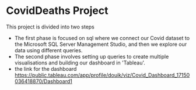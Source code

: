 # CovidDeaths Project

This project is divided into two steps
- The first phase is focused on sql where we connect our Covid dataset to the Microsoft SQL Server Management Studio, and then we explore our data using different queries.  
- The second phase involves setting up queries to create multiple visualisations and building our dashboard in 'Tableau'.
- the link for the dashboard 
https://public.tableau.com/app/profile/douik/viz/Covid_Dashboard_17150036418870/Dashboard1
